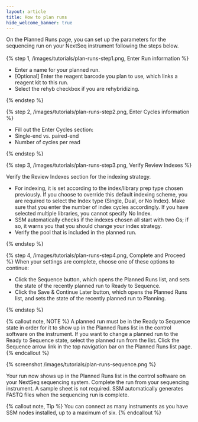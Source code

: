 ```yaml
---
layout: article
title: How to plan runs
hide_welcome_banner: true
---
```


On the Planned Runs page, you can set up the parameters for the sequencing run on your NextSeq instrument following the steps below.
<br />
<br />
{% step 1, /images/tutorials/plan-runs-step1.png, Enter Run information %}

- Enter a name for your planned run.
- [Optional] Enter the reagent barcode you plan to use, which links a reagent kit to this run.
- Select the rehyb checkbox if you are rehybridizing.

{% endstep %}

{% step 2, /images/tutorials/plan-runs-step2.png, Enter Cycles information %}

- Fill out the Enter Cycles section:
- Single-end vs. paired-end
- Number of cycles per read

{% endstep %}

{% step 3, /images/tutorials/plan-runs-step3.png, Verify Review Indexes %}

Verify the Review Indexes section for the indexing strategy. 

- For indexing, it is set according to the index/library prep type chosen previously. If you choose to override this default indexing scheme, you are required to select the Index type (Single, Dual, or No Index). Make sure that you enter the number of index cycles accordingly. If you have selected multiple libraries, you cannot specify No Index.
- SSM automatically checks if the indexes chosen all start with two Gs; if so, it warns you that you should change your index strategy.
- Verify the pool that is included in the planned run.

{% endstep %}

{% step 4, /images/tutorials/plan-runs-step4.png, Complete and Proceed %}
When your settings are complete, choose one of these options to continue:

- Click the Sequence button, which opens the Planned Runs list, and sets the state of the recently planned run to Ready to Sequence.
- Click the Save & Continue Later button, which opens the Planned Runs list, and sets the state of the recently planned run to Planning.

{% endstep %}

{% callout note, NOTE %}
A planned run must be in the Ready to Sequence state in order for it to show up in the Planned Runs list in the control software on the instrument.
If you want to change a planned run to the Ready to Sequence state, select the planned run from the list. Click the Sequence arrow link in the top navigation bar on the Planned Runs list page.
{% endcallout %}

{% screenshot /images/tutorials/plan-runs-sequence.png %}

Your run now shows up in the Planned Runs list in the control software on your NextSeq sequencing system. Complete the run from your sequencing instrument. A sample sheet is not required. SSM automatically generates FASTQ files when the sequencing run is complete.

{% callout note, Tip %}
You can connect as many instruments as you have SSM nodes installed, up to a maximum of six.
{% endcallout %}

